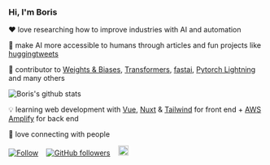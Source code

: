 ### Hi, I'm Boris

❤ love researching how to improve industries with AI and automation

🤖 make AI more accessible to humans through articles and fun projects like [huggingtweets](https://github.com/borisdayma/huggingtweets)

🙏 contributor to [Weights & Biases](https://docs.wandb.com/), [Transformers](https://github.com/huggingface/transformers), [fastai](https://github.com/fastai/fastai), [Pytorch Lightning](https://github.com/PyTorchLightning/pytorch-lightning) and many others

  ![Boris's github stats](https://github-readme-stats.vercel.app/api?username=borisdayma)

💡 learning web development with [Vue](https://vuejs.org/), [Nuxt](https://nuxtjs.org/) & [Tailwind](https://tailwindcss.com/) for front end + [AWS Amplify](https://docs.amplify.aws/) for back end

💬 love connecting with people

[![Follow](https://img.shields.io/twitter/follow/borisdayma?style=social)](https://twitter.com/intent/follow?screen_name=borisdayma)    [![GitHub followers](https://img.shields.io/github/followers/borisdayma?style=social)](https://github.com/borisdayma)    <a href="https://www.linkedin.com/in/borisdayma/"><img src=https://content.linkedin.com/content/dam/me/business/en-us/amp/brand-site/v2/bg/LI-Bug.svg.original.svg height="20px"/><a/>
